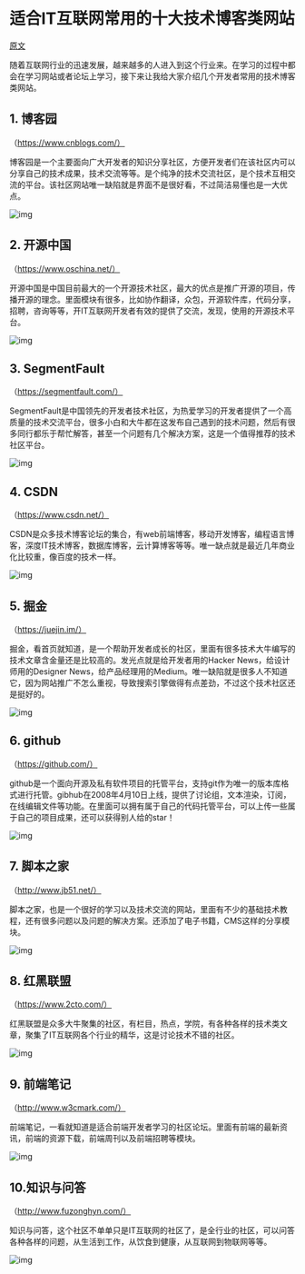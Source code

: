 # 适合IT互联网常用的十大技术博客类网站

[原文](http://hui.sohu.com/infonews/article/6337976680702803968)



随着互联网行业的迅速发展，越来越多的人进入到这个行业来。在学习的过程中都会在学习网站或者论坛上学习，接下来让我给大家介绍几个开发者常用的技术博客类网站。



## 1. 博客园

（https://www.cnblogs.com/）

博客园是一个主要面向广大开发者的知识分享社区，方便开发者们在该社区内可以分享自己的技术成果，技术交流等等。是个纯净的技术交流社区，是个技术互相交流的平台。该社区网站唯一缺陷就是界面不是很好看，不过简洁易懂也是一大优点。

![img](assets/6a03bef68082db3f578ad3fb52fadba9.jpeg)



## 2. 开源中国

（https://www.oschina.net/）

开源中国是中国目前最大的一个开源技术社区，最大的优点是推广开源的项目，传播开源的理念。里面模块有很多，比如协作翻译，众包，开源软件库，代码分享，招聘，咨询等等，开IT互联网开发者有效的提供了交流，发现，使用的开源技术平台。

![img](assets/511a5ef86940822afddd07df02f19afd.jpeg)





## 3. SegmentFault

（https://segmentfault.com/）

SegmentFault是中国领先的开发者技术社区，为热爱学习的开发者提供了一个高质量的技术交流平台，很多小白和大牛都在这发布自己遇到的技术问题，然后有很多同行都乐于帮忙解答，甚至一个问题有几个解决方案，这是一个值得推荐的技术社区平台。

![img](assets/d4400b4b0537a19d8dad2f3f3fdcfa9c.jpeg)



## 4. CSDN

（https://www.csdn.net/）

CSDN是众多技术博客论坛的集合，有web前端博客，移动开发博客，编程语言博客，深度IT技术博客，数据库博客，云计算博客等等。唯一缺点就是最近几年商业化比较重，像百度的技术一样。

![img](assets/d12397b033d4c0af3abd7154a98a1db9.jpeg)



## 5. 掘金

（https://juejin.im/）

掘金，看首页就知道，是一个帮助开发者成长的社区，里面有很多技术大牛编写的技术文章含金量还是比较高的。发光点就是给开发者用的Hacker News，给设计师用的Designer News，给产品经理用的Medium。唯一缺陷就是很多人不知道它，因为网站推广不怎么重视，导致搜索引擎做得有点差劲，不过这个技术社区还是挺好的。

![img](assets/4448cca94d864315779eab7c0620b873.jpeg)



## 6. github

（https://github.com/）

github是一个面向开源及私有软件项目的托管平台，支持git作为唯一的版本库格式进行托管。gibhub在2008年4月10日上线，提供了讨论组，文本渲染，订阅，在线编辑文件等功能。在里面可以拥有属于自己的代码托管平台，可以上传一些属于自己的项目成果，还可以获得别人给的star！

![img](assets/2f6ccc3746650226a1d79c8dc8d79254.jpeg)



## 7. 脚本之家

（http://www.jb51.net/）

脚本之家，也是一个很好的学习以及技术交流的网站，里面有不少的基础技术教程，还有很多问题以及问题的解决方案。还添加了电子书籍，CMS这样的分享模块。

![img](assets/d0e4b659c52263a4cfcef93b33a54ae1.jpeg)



## 8. 红黑联盟

（https://www.2cto.com/）

红黑联盟是众多大牛聚集的社区，有栏目，热点，学院，有各种各样的技术类文章，聚集了IT互联网各个行业的精华，这是讨论技术不错的社区。

![img](assets/c468f24e5724c2fcb8350306f127f538.jpeg)



## 9. 前端笔记

（http://www.w3cmark.com/）

前端笔记，一看就知道是适合前端开发者学习的社区论坛。里面有前端的最新资讯，前端的资源下载，前端周刊以及前端招聘等模块。

![img](assets/a6e8c50c4829da8690a62403b9900edf.jpeg)





## 10.知识与问答

（http://www.fuzonghyn.com/）

知识与问答，这个社区不单单只是IT互联网的社区了，是全行业的社区，可以问答各种各样的问题，从生活到工作，从饮食到健康，从互联网到物联网等等。

![img](assets/70cd03ed15a7ca098f22e0d6e63307f0.jpeg)